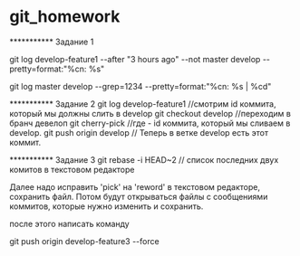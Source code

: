 # git_homework
*********** Задание 1

git log develop-feature1 --after "3 hours ago" --not master develop --pretty=format:"%cn: %s"

git log master develop --grep=1234 --pretty=format:"%cn: %s | %cd"

*********** Задание 2
git log develop-feature1 //смотрим id коммита, который мы должны слить в develop
git checkout develop //переходим в бранч девелоп
git cherry-pick <id> //где <id> - id коммита, который мы сливаем в develop. 
git push origin develop // Теперь в ветке develop есть этот коммит.

*********** Задание 3
git rebase -i HEAD~2 // список последних двух комитов в текстовом редакторе

Далее надо исправить 'pick' на 'reword' в текстовом редакторе, сохранить файл. Потом будут открываться файлы
с сообщениями коммитов, которые нужно изменить и сохранить.

после этого написать команду

git push origin develop-feature3 --force
